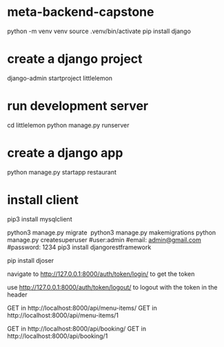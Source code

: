 # meta-backend-capstone
python -m venv venv
source .venv/bin/activate
pip install django
# create a django project
django-admin startproject littlelemon
# run development server
cd littlelemon
python manage.py runserver
# create a django app 
python manage.py startapp restaurant
# install client
pip3 install mysqlclient

python3 manage.py migrate 
python3 manage.py makemigrations
python manage.py createsuperuser
#user:admin
#email: admin@gmail.com
#password: 1234
pip3 install djangorestframework


pip install djoser

navigate to http://127.0.0.1:8000/auth/token/login/ to get the token

use http://127.0.0.1:8000/auth/token/logout/ to logout with the token in the header

GET in http://localhost:8000/api/menu-items/
GET in http://localhost:8000/api/menu-items/1

GET in http://localhost:8000/api/booking/
GET in http://localhost:8000/api/booking/1
